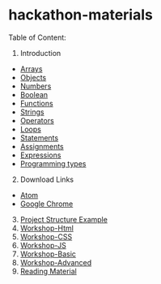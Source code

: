# hackathon-materials


Table of Content:

1. Introduction
  - [Arrays](https://github.com/ev1stensberg/hackathon-materials/blob/Introduction/Arrays.js)
  - [Objects](https://github.com/ev1stensberg/hackathon-materials/blob/Introduction/Objects.js)
  - [Numbers](https://github.com/ev1stensberg/hackathon-materials/blob/Introduction/Numbers.js)
  - [Boolean](https://github.com/ev1stensberg/hackathon-materials/blob/Introduction/Boolean.js)
  - [Functions](https://github.com/ev1stensberg/hackathon-materials/blob/Introduction/Functions.js)
  - [Strings](https://github.com/ev1stensberg/hackathon-materials/blob/Introduction/Strings.js)
  - [Operators](https://github.com/ev1stensberg/hackathon-materials/blob/Introduction/Operators.js)
  - [Loops](https://github.com/ev1stensberg/hackathon-materials/blob/Introduction/Loops.js)
  - [Statements](https://github.com/ev1stensberg/hackathon-materials/blob/Introduction/Statements.js)
  - [Assignments](https://github.com/ev1stensberg/hackathon-materials/blob/Introduction/Assignments.js)
  - [Expressions](https://github.com/ev1stensberg/hackathon-materials/blob/Introduction/Expressions.js)
  - [Programming types](https://github.com/ev1stensberg/hackathon-materials/blob/Introduction/Types.js)
2. Download Links
  - [Atom](https://github.com/ev1stensberg/hackathon-materials/blob/master/Atom.md)
  - [Google Chrome](https://github.com/ev1stensberg/hackathon-materials/blob/master/Chrome.md)
3. [Project Structure Example](https://github.com/ev1stensberg/hackathon-materials/tree/Introduction/example-project)
4. [Workshop-Html](https://github.com/ev1stensberg/hackathon-materials/blob/html-workshop/README.md)
5. [Workshop-CSS](https://github.com/ev1stensberg/hackathon-materials/blob/css-workshop/README.md)
6. [Workshop-JS](https://github.com/ev1stensberg/hackathon-materials/blob/js-workshop/README.md)
7. [Workshop-Basic](https://github.com/ev1stensberg/hackathon-materials/blob/workshop-basic/README.md)
8. [Workshop-Advanced](https://github.com/ev1stensberg/hackathon-materials/tree/workshop-advanced)
9. [Reading Material](https://github.com/ev1stensberg/hackathon-materials/blob/master/RM.md)
